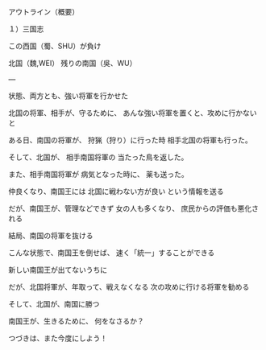 アウトライン（概要）

１）三国志

この西国（蜀、SHU）が負け

北国（魏,WEI）
残りの南国（吳、WU）

—

状態、両方とも、強い将軍を行かせた

北国の将軍、相手が、守るために、
あんな強い将軍を置くと、攻めに行かないと

ある日、南国の将軍が、
狩猟（狩り）に行った時
相手北国の将軍も行った。

そして、北国が、
相手南国将軍の
当たった鳥を返した。

また、相手南国将軍が
病気となった時に、
薬も送った。

仲良くなり、南国王には
北国に戦わない方が良い
という情報を送る

だが、南国王が、管理などできず
女の人も多くなり、
庶民からの評価も悪化される

結局、南国の将軍を抜ける

こんな状態で、南国王を倒せば、
速く「統一」することができる

新しい南国王が出てないうちに

だが、北国将軍が、年取って、戦えなくなる
次の攻めに行ける将軍を勧める

そして、北国が、南国に勝つ

南国王が、生きるために、
何をなさるか？

つづきは、また今度にしよう！
